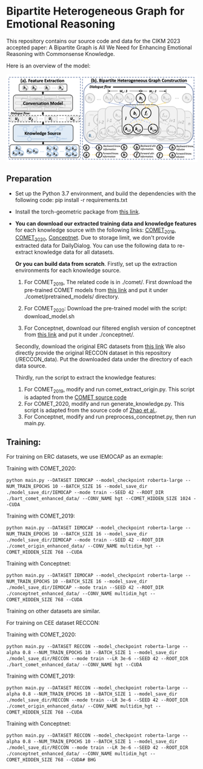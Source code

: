 # Bipartite Heterogeneous Graph for Emotional Reasoning

This repository contains our source code and data for the CIKM 2023 accepted
paper: A Bipartite Graph is All We Need for Enhancing Emotional Reasoning with
Commonsense Knowledge.

Here is an overview of the model:

![Image text](https://github.com/SteveKGYang/BHG/blob/main/BHG_model.png)


## Preparation

* Set up the Python 3.7 environment, and build the dependencies with the following code:
pip install -r requirements.txt

* Install the torch-geometric package from [this link](https://pytorch-geometric.readthedocs.io/en/latest/).

* **You can download our extracted training data and knowledge features**
for each knowledge source with the following links: [COMET<sub>2019</sub>](https://drive.google.com/file/d/12EiLPGu6gheQs2wZq-ifux1DAgensgfg/view?usp=sharing),
[COMET<sub>2020</sub>](https://drive.google.com/file/d/1cAQ3zk-fVrlWI7o1ACX5B758bsyzIxWA/view?usp=sharing),
[Conceptnet](https://drive.google.com/file/d/1vrd1TI4utbgAWoXTtR_hsj3rO3rGzdKd/view?usp=sharing).
Due to storage limit, we don't provide extracted data for DailyDialog. You can use the
following data to re-extract knowledge data for all datasets.

   **Or you can build data from scratch**. Firstly, set up the extraction environments for each knowledge source.

   1. For COMET<sub>2019</sub>, The related code is in ./comet/. First download the pre-trained COMET models from
      [this link](https://drive.google.com/open?id=1FccEsYPUHnjzmX-Y5vjCBeyRt1pLo8FB)
      and put it under ./comet/pretrained_models/ directory.
   
   2. For COMET<sub>2020</sub>: Download the pre-trained model with the script: download_model.sh
   
   3. For Conceptnet, download our filtered english version of conceptnet 
      from [this link](https://drive.google.com/file/d/1i87UQLm3FZilp9J2CfqJLPGl3sJQ79v4/view?usp=sharing) and put it under
      ./conceptnet/.

   Secondly, download the original ERC datasets from 
   [this link](https://drive.google.com/file/d/1b_ihQYKTAsO67I5LULMbMFBrDgat8bQN/view?usp=sharing)
   We also directly provide the original RECCON dataset in this repository (/RECCON_data).
   Put the downloaded data under the directory of each data source.

   Thirdly, run the script to extract the knowledge features:
   1. For COMET<sub>2019</sub>, modify and run comet_extract_origin.py. This script is adapted from
   the [COMET source code](https://github.com/atcbosselut/comet-commonsense/tree/master)
   2. For COMET_2020, modify and run generate_knowledge.py. This script is adapted from the
   source code of [Zhao et al.](https://github.com/circle-hit/KBCIN).
   3. For Conceptnet, modify and run preprocess_conceptnet.py, then run main.py.

## Training:

For training on ERC datasets, we use IEMOCAP as an exmaple:

Training with COMET_2020:
```
python main.py --DATASET IEMOCAP --model_checkpoint roberta-large --NUM_TRAIN_EPOCHS 10 --BATCH_SIZE 16 --model_save_dir ./model_save_dir/IEMOCAP --mode train --SEED 42 --ROOT_DIR ./bart_comet_enhanced_data/ --CONV_NAME hgt --COMET_HIDDEN_SIZE 1024 --CUDA
```
Training with COMET_2019:
```
python main.py --DATASET IEMOCAP --model_checkpoint roberta-large --NUM_TRAIN_EPOCHS 10 --BATCH_SIZE 16 --model_save_dir ./model_save_dir/IEMOCAP --mode train --SEED 42 --ROOT_DIR ./comet_origin_enhanced_data/ --CONV_NAME multidim_hgt --COMET_HIDDEN_SIZE 768 --CUDA
```
Training with Conceptnet:
```
python main.py --DATASET IEMOCAP --model_checkpoint roberta-large --NUM_TRAIN_EPOCHS 10 --BATCH_SIZE 16 --model_save_dir ./model_save_dir/IEMOCAP --mode train --SEED 42 --ROOT_DIR ./conceptnet_enhanced_data/ --CONV_NAME multidim_hgt --COMET_HIDDEN_SIZE 768 --CUDA
```

Training on other datasets are similar.


For training on CEE dataset RECCON:

Training with COMET_2020:
```
python main.py --DATASET RECCON --model_checkpoint roberta-large --alpha 0.8 --NUM_TRAIN_EPOCHS 10 --BATCH_SIZE 1 --model_save_dir ./model_save_dir/RECCON --mode train --LR 3e-6 --SEED 42 --ROOT_DIR ./bart_comet_enhanced_data/ --CONV_NAME hgt --CUDA
```
Training with COMET_2019:
```
python main.py --DATASET RECCON --model_checkpoint roberta-large --alpha 0.8 --NUM_TRAIN_EPOCHS 10 --BATCH_SIZE 1 --model_save_dir ./model_save_dir/RECCON --mode train --LR 3e-6 --SEED 42 --ROOT_DIR ./comet_origin_enhanced_data/ --CONV_NAME multidim_hgt --COMET_HIDDEN_SIZE 768 --CUDA
```
Training with Conceptnet:
```
python main.py --DATASET RECCON --model_checkpoint roberta-large --alpha 0.8 --NUM_TRAIN_EPOCHS 10 --BATCH_SIZE 1 --model_save_dir ./model_save_dir/RECCON --mode train --LR 3e-6 --SEED 42 --ROOT_DIR ./conceptnet_enhanced_data/ --CONV_NAME multidim_hgt --COMET_HIDDEN_SIZE 768 --CUDA# BHG
```